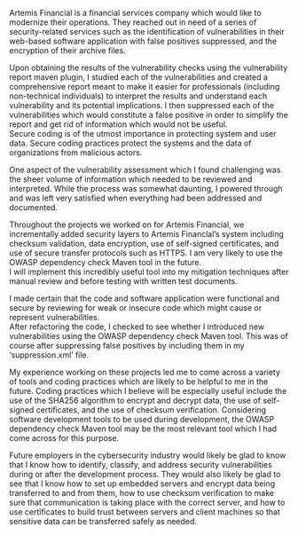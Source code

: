 Artemis Financial is a financial services company which would like to modernize their 
operations.  They reached out in need of a series of security-related services such as 
the identification of vulnerabilities in their web-based software application with 
false positives suppressed, and the encryption of their archive files. 

Upon obtaining the results of the vulnerability checks using the vulnerability report 
maven plugin, I studied each of the vulnerabilities and created a comprehensive report 
meant to make it easier for professionals (including non-technical individuals) to 
interpret the results and understand each vulnerability and its potential implications. 
I then suppressed each of the vulnerabilities which would constitute a false positive 
in order to simplify the report and get rid of information which would not be useful.  
Secure coding is of the utmost importance in protecting system and user data.  Secure 
coding practices protect the systems and the data of organizations from malicious 
actors.

One aspect of the vulnerability assessment which I found challenging was the sheer 
volume of information which needed to be reviewed and interpreted.  While the process 
was somewhat daunting, I powered through and was left very satisfied when everything 
had been addressed and documented.

Throughout the projects we worked on for Artemis Financial, we incrementally added 
security layers to Artemis Financlal’s system including checksum validation, data 
encryption, use of self-signed certificates, and use of secure transfer protocols such 
as HTTPS.  I am very likely to use the OWASP dependency check Maven tool in the future.  
I will implement this incredibly useful tool into my mitigation techniques after manual 
review and before testing with written test documents.

I made certain that the code and software application were functional and secure by 
reviewing for weak or insecure code which might cause or represent vulnerabilities.  
After refactoring the code, I checked to see whether I introduced new vulnerabilities 
using the OWASP dependency check Maven tool.  This was of course after suppressing false 
positives by including them in my ‘suppression.xml’ file.

My experience working on these projects led me to come across a variety of tools and 
coding practices which are likely to be helpful to me in the future.  Coding practices 
which I believe will be especially useful include the use of the SHA256 algorithm to 
encrypt and decrypt data, the use of self-signed certificates, and the use of checksum 
verification.  Considering software development tools to be used during development, the 
OWASP dependency check Maven tool may be the most relevant tool which I had come across 
for this purpose.

Future employers in the cybersecurity industry would likely be glad to know that I know 
how to identify, classify, and address security vulnerabilities during or after the 
development process.  They would also likely be glad to see that I know how to set up 
embedded servers and encrypt data being transferred to and from them, how to use checksum 
verification to make sure that communication is taking place with the correct server, and 
how to use certificates to build trust between servers and client machines so that 
sensitive data can be transferred safely as needed.
